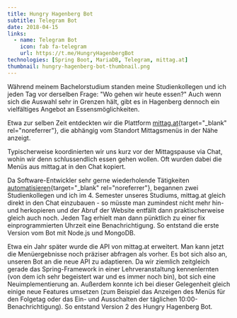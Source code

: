 ```yaml
---
title: Hungry Hagenberg Bot
subtitle: Telegram Bot
date: 2018-04-15
links:
  - name: Telegram Bot
    icon: fab fa-telegram
    url: https://t.me/HungryHagenbergBot
technologies: [Spring Boot, MariaDB, Telegram, mittag.at]
thumbnail: hungry-hagenberg-bot-thumbnail.png
---
```


Während meinem Bachelorstudium standen meine Studienkollegen und ich jeden Tag vor derselben Frage: "Wo gehen wir heute essen?"
Auch wenn sich die Auswahl sehr in Grenzen hält, gibt es in Hagenberg dennoch ein vielfältiges Angebot an Essensmöglichkeiten.

Etwa zur selben Zeit entdeckten wir die Plattform [mittag.at](https://www.mittag.at){target="_blank" rel="noreferrer"}, die abhängig vom Standort Mittagsmenüs in der Nähe anzeigt.

Typischerweise koordinierten wir uns kurz vor der Mittagspause via Chat, wohin wir denn schlussendlich essen gehen wollen.
Oft wurden dabei die Menüs aus mittag.at in den Chat kopiert.

Da Software-Entwickler sehr gerne wiederholende Tätigkeiten [automatisieren](https://xkcd.com/1319/){target="_blank" rel="noreferrer"}, begannen zwei Studienkollegen und ich im 4. Semester unseres Studiums, mittag.at gleich direkt in den Chat einzubauen - so müsste man zumindest nicht mehr hin- und herkopieren und der Abruf der Website entfällt dann praktischerweise gleich auch noch.
Jeden Tag erhielt man dann pünktlich zu einer fix einprogrammierten Uhrzeit eine Benachrichtigung.
So entstand die erste Version vom Bot mit Node.js und MongoDB.

Etwa ein Jahr später wurde die API von mittag.at erweitert.
Man kann jetzt die Menüergebnisse noch präziser abfragen als vorher.
Es bot sich also an, unseren Bot an die neue API zu adaptieren.
Da wir ziemlich zeitgleich gerade das Spring-Framework in einer Lehrveranstaltung kennenlernten (von dem ich sehr begeistert war und es immer noch bin), bot sich eine Neuimplementierung an.
Außerdem konnte ich bei dieser Gelegenheit gleich einige neue Features umsetzen (zum Beispiel das Anzeigen des Menüs für den Folgetag oder das Ein- und Ausschalten der täglichen 10:00-Benachrichtigung).
So entstand Version 2 des Hungry Hagenberg Bot.
